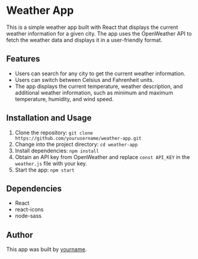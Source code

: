 # Weather App

This is a simple weather app built with React that displays the current weather information for a given city. The app uses the OpenWeather API to fetch the weather data and displays it in a user-friendly format.

## Features

- Users can search for any city to get the current weather information.
- Users can switch between Celsius and Fahrenheit units.
- The app displays the current temperature, weather description, and additional weather information, such as minimum and maximum temperature, humidity, and wind speed.

## Installation and Usage

1. Clone the repository: `git clone https://github.com/yourusername/weather-app.git`
2. Change into the project directory: `cd weather-app`
3. Install dependencies: `npm install`
4. Obtain an API key from OpenWeather and replace `const API_KEY` in the `weather.js` file with your key.
5. Start the app: `npm start`

## Dependencies

- React
- react-icons
- node-sass

## Author

This app was built by [yourname](https://github.com/yourusername).